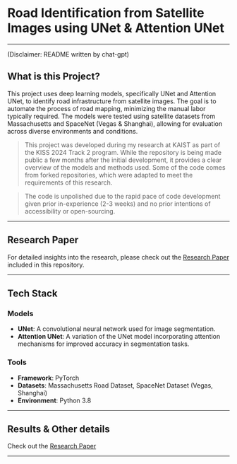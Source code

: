 # Road Identification from Satellite Images using UNet & Attention UNet

---

(Disclaimer: README written by chat-gpt)

## What is this Project?

This project uses deep learning models, specifically UNet and Attention UNet, to identify road infrastructure from
satellite images. The goal is to automate the process of road mapping, minimizing the manual labor typically required.
The models were tested using satellite datasets from Massachusetts and SpaceNet (Vegas & Shanghai), allowing for
evaluation across diverse environments and conditions.

> This project was developed during my research at KAIST as part of the KISS 2024 Track 2 program. While the repository
> is being made public a few months after the initial development, it provides a clear overview of the models and methods
> used. Some of the code comes from forked repositories, which were adapted to meet the requirements of this research. 

> The code is unpolished due to the rapid pace of code development given prior in-experience (2-3 weeks) and no prior intentions of accessibility or open-sourcing.

---

## Research Paper

For detailed insights into the research, please check out the [Research Paper](./research-paper.pdf) included in this
repository.

---

## Tech Stack

### Models

- **UNet**: A convolutional neural network used for image segmentation.
- **Attention UNet**: A variation of the UNet model incorporating attention mechanisms for improved accuracy in
  segmentation tasks.

### Tools

- **Framework**: PyTorch
- **Datasets**: Massachusetts Road Dataset, SpaceNet Dataset (Vegas, Shanghai)
- **Environment**: Python 3.8

---


## Results & Other details

Check out the [Research Paper](./research-paper.pdf)

---
